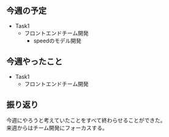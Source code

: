 ## 今週の予定
- Task1
    - フロントエンドチーム開発
        - speedのモデル開発


## 今週やったこと
- Task1
    - フロントエンドチーム開発 

    
## 振り返り
今週にやろうと考えていたことをすべて終わらせることができた。<br>
来週からはチーム開発にフォーカスする。
